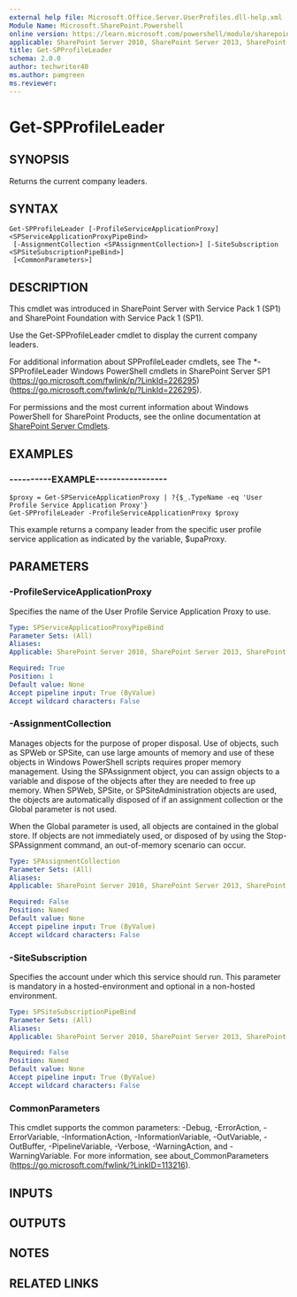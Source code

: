 ```yaml
---
external help file: Microsoft.Office.Server.UserProfiles.dll-help.xml
Module Name: Microsoft.SharePoint.Powershell
online version: https://learn.microsoft.com/powershell/module/sharepoint-server/get-spprofileleader
applicable: SharePoint Server 2010, SharePoint Server 2013, SharePoint Server 2016, SharePoint Server 2019
title: Get-SPProfileLeader
schema: 2.0.0
author: techwriter40
ms.author: pamgreen
ms.reviewer:
---
```


# Get-SPProfileLeader

## SYNOPSIS
Returns the current company leaders.

## SYNTAX

```
Get-SPProfileLeader [-ProfileServiceApplicationProxy] <SPServiceApplicationProxyPipeBind>
 [-AssignmentCollection <SPAssignmentCollection>] [-SiteSubscription <SPSiteSubscriptionPipeBind>]
 [<CommonParameters>]
```

## DESCRIPTION
This cmdlet was introduced in SharePoint Server with Service Pack 1 (SP1) and SharePoint Foundation with Service Pack 1 (SP1).

Use the Get-SPProfileLeader cmdlet to display the current company leaders.

For additional information about SPProfileLeader cmdlets, see The *-SPProfileLeader Windows PowerShell cmdlets in SharePoint Server SP1 (https://go.microsoft.com/fwlink/p/?LinkId=226295) (https://go.microsoft.com/fwlink/p/?LinkId=226295).

For permissions and the most current information about Windows PowerShell for SharePoint Products, see the online documentation at [SharePoint Server Cmdlets](https://learn.microsoft.com/powershell/sharepoint/sharepoint-server/sharepoint-server-cmdlets).

## EXAMPLES

### ----------EXAMPLE----------------- 
```
$proxy = Get-SPServiceApplicationProxy | ?{$_.TypeName -eq 'User Profile Service Application Proxy'}
Get-SPProfileLeader -ProfileServiceApplicationProxy $proxy
```

This example returns a company leader from the specific user profile service application as indicated by the variable, $upaProxy.

## PARAMETERS

### -ProfileServiceApplicationProxy
Specifies the name of the User Profile Service Application Proxy to use.

```yaml
Type: SPServiceApplicationProxyPipeBind
Parameter Sets: (All)
Aliases: 
Applicable: SharePoint Server 2010, SharePoint Server 2013, SharePoint Server 2016, SharePoint Server 2019

Required: True
Position: 1
Default value: None
Accept pipeline input: True (ByValue)
Accept wildcard characters: False
```

### -AssignmentCollection
Manages objects for the purpose of proper disposal.
Use of objects, such as SPWeb or SPSite, can use large amounts of memory and use of these objects in Windows PowerShell scripts requires proper memory management.
Using the SPAssignment object, you can assign objects to a variable and dispose of the objects after they are needed to free up memory.
When SPWeb, SPSite, or SPSiteAdministration objects are used, the objects are automatically disposed of if an assignment collection or the Global parameter is not used.

When the Global parameter is used, all objects are contained in the global store.
If objects are not immediately used, or disposed of by using the Stop-SPAssignment command, an out-of-memory scenario can occur.

```yaml
Type: SPAssignmentCollection
Parameter Sets: (All)
Aliases: 
Applicable: SharePoint Server 2010, SharePoint Server 2013, SharePoint Server 2016, SharePoint Server 2019

Required: False
Position: Named
Default value: None
Accept pipeline input: True (ByValue)
Accept wildcard characters: False
```

### -SiteSubscription
Specifies the account under which this service should run.
This parameter is mandatory in a hosted-environment and optional in a non-hosted environment.

```yaml
Type: SPSiteSubscriptionPipeBind
Parameter Sets: (All)
Aliases: 
Applicable: SharePoint Server 2010, SharePoint Server 2013, SharePoint Server 2016, SharePoint Server 2019

Required: False
Position: Named
Default value: None
Accept pipeline input: True (ByValue)
Accept wildcard characters: False
```

### CommonParameters
This cmdlet supports the common parameters: -Debug, -ErrorAction, -ErrorVariable, -InformationAction, -InformationVariable, -OutVariable, -OutBuffer, -PipelineVariable, -Verbose, -WarningAction, and -WarningVariable. For more information, see about_CommonParameters (https://go.microsoft.com/fwlink/?LinkID=113216).

## INPUTS

## OUTPUTS

## NOTES

## RELATED LINKS
